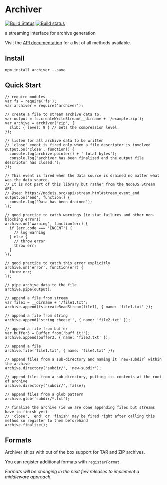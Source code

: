 Archiver
========

[![Build Status](https://travis-ci.org/archiverjs/node-archiver.svg?branch=master)](https://travis-ci.org/archiverjs/node-archiver) [![Build status](https://ci.appveyor.com/api/projects/status/38kqu3yp159nodxe/branch/master?svg=true)](https://ci.appveyor.com/project/ctalkington/node-archiver/branch/master)

a streaming interface for archive generation

Visit the [API documentation](https://www.archiverjs.com/) for a list of all methods available.

Install
-------

    npm install archiver --save

Quick Start
-----------

    // require modules
    var fs = require('fs');
    var archiver = require('archiver');

    // create a file to stream archive data to.
    var output = fs.createWriteStream(__dirname + '/example.zip');
    var archive = archiver('zip', {
      zlib: { level: 9 } // Sets the compression level.
    });

    // listen for all archive data to be written
    // 'close' event is fired only when a file descriptor is involved
    output.on('close', function() {
      console.log(archive.pointer() + ' total bytes');
      console.log('archiver has been finalized and the output file descriptor has closed.');
    });

    // This event is fired when the data source is drained no matter what was the data source.
    // It is not part of this library but rather from the NodeJS Stream API.
    // @see: https://nodejs.org/api/stream.html#stream_event_end
    output.on('end', function() {
      console.log('Data has been drained');
    });

    // good practice to catch warnings (ie stat failures and other non-blocking errors)
    archive.on('warning', function(err) {
      if (err.code === 'ENOENT') {
        // log warning
      } else {
        // throw error
        throw err;
      }
    });

    // good practice to catch this error explicitly
    archive.on('error', function(err) {
      throw err;
    });

    // pipe archive data to the file
    archive.pipe(output);

    // append a file from stream
    var file1 = __dirname + '/file1.txt';
    archive.append(fs.createReadStream(file1), { name: 'file1.txt' });

    // append a file from string
    archive.append('string cheese!', { name: 'file2.txt' });

    // append a file from buffer
    var buffer3 = Buffer.from('buff it!');
    archive.append(buffer3, { name: 'file3.txt' });

    // append a file
    archive.file('file1.txt', { name: 'file4.txt' });

    // append files from a sub-directory and naming it `new-subdir` within the archive
    archive.directory('subdir/', 'new-subdir');

    // append files from a sub-directory, putting its contents at the root of archive
    archive.directory('subdir/', false);

    // append files from a glob pattern
    archive.glob('subdir/*.txt');

    // finalize the archive (ie we are done appending files but streams have to finish yet)
    // 'close', 'end' or 'finish' may be fired right after calling this method so register to them beforehand
    archive.finalize();

Formats
-------

Archiver ships with out of the box support for TAR and ZIP archives.

You can register additional formats with `registerFormat`.

*Formats will be changing in the next few releases to implement a middleware approach.*
